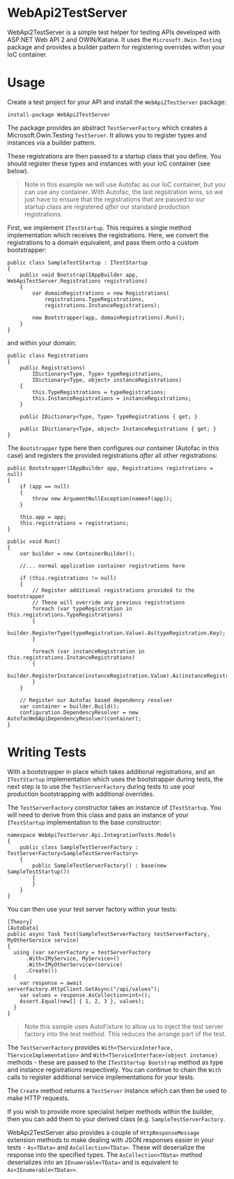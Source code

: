 # WebApi2TestServer

WebApi2TestServer is a simple test helper for testing APIs developed with ASP.NET Web API 2 and OWIN/Katana.
It uses the `Microsoft.Owin.Testing` package and provides a builder pattern for registering overrides within your IoC container.

# Usage

Create a test project for your API and install the `WebApi2TestServer` package:

```
install-package WebApi2TestServer
```

The package provides an abstract `TestServerFactory` which creates a Microsoft.Owin.Testing `TestServer`. It allows you to register types and instances via a builder pattern.

These registrations are then passed to a startup class that you define. You should register these types and instances with your IoC container (see below).

> Note in this example we will use Autofac as our IoC container, but you can use any container. With Autofac, the last regsitration wins, so we just
have to ensure that the registrations that are passed to our startup class are registered *after* our standard production registrations.

First, we implement `ITestStartup`. This requires a single method implementation which receives the registrations.
Here, we convert the registrations to a domain equivalent, and pass them onto a custom bootstrapper:

```
public class SampleTestStartup : ITestStartup
{
    public void Bootstrap(IAppBuilder app, WebApiTestServer.Registrations registrations)
    {
        var domainRegistrations = new Registrations(
            registrations.TypeRegistrations,
            registrations.InstanceRegistrations);

        new Bootstrapper(app, domainRegistrations).Run();
    }
}
```

and within your domain:

```
public class Registrations
{        
    public Registrations(
        IDictionary<Type, Type> typeRegistrations,
        IDictionary<Type, object> instanceRegistrations)
    {
        this.TypeRegistrations = typeRegistrations;
        this.InstanceRegistrations = instanceRegistrations;
    }

    public IDictionary<Type, Type> TypeRegistrations { get; }

    public IDictionary<Type, object> InstanceRegistrations { get; }
}
```

The `Bootstrapper` type here then configures our container (Autofac in this case) and registers the provided registrations *after* all other registrations:

```
public Bootstrapper(IAppBuilder app, Registrations registrations = null)
{
    if (app == null)
    {
        throw new ArgumentNullException(nameof(app));
    }

    this.app = app;
    this.registrations = registrations;
}

public void Run()
{
    var builder = new ContainerBuilder();

    //... normal application container registrations here

    if (this.registrations != null)
    {
        // Register additional registrations provided to the bootstrapper
        // These will override any previous registrations
        foreach (var typeRegistration in this.registrations.TypeRegistrations)
        {
          builder.RegisterType(typeRegistration.Value).As(typeRegistration.Key);
        }

        foreach (var instanceRegistration in this.registrations.InstanceRegistrations)
        {
          builder.RegisterInstance(instanceRegistration.Value).As(instanceRegistration.Key);
        }
    }

    // Register our Autofac based dependency resolver
    var container = builder.Build();
    configuration.DependencyResolver = new AutofacWebApiDependencyResolver(container);
}
```

# Writing Tests

With a bootstrapper in place which takes additional registrations, and an `ITestStartup` implementation which uses the bootstrapper during tests, the next step is to use the `TestServerFactory` during tests to use your production bootstrapping with additional overrides.

The `TestServerFactory` constructor takes an instance of `ITestStartup`. You will need to derive from this class and pass an instance of your `ITestStartup` implementation to the base constructor:

```
namespace WebApiTestServer.Api.IntegrationTests.Models
{
    public class SampleTestServerFactory : TestServerFactory<SampleTestServerFactory>
    {
        public SampleTestServerFactory() : base(new SampleTestStartup())
        {
        }
    }
}
```

You can then use your test server factory within your tests:

```
[Theory]
[AutoData]
public async Task Test(SampleTestServerFactory testServerFactory, MyOtherService service)
{  
  using (var serverFactory = testServerFactory
      .With<IMyService, MyService>()
      .With<IMyOtherService>(service)
      .Create())
  {
    var response = await serverFactory.HttpClient.GetAsync("/api/values");
    var values = response.AsCollection<int>();
    Assert.Equal(new[] { 1, 2, 3 }, values);
  }
}
```

> Note this sample uses AutoFixture to allow us to inject the test server factory into the test method. This reduces the arrange part of the test.

The `TestServerFactory` provides `With<TServiceInterface, TServiceImplementation>` and `With<TServiceInterface>(object instance)` methods - these are passed to the `ITestStartup Bootstrap` method as type and instance registrations respectively. You can continue to chain the `With` calls to register additional service implementations for your tests.

The `Create` method returns a `TestServer` instance which can then be used to make HTTP requests.

If you wish to provide more specialist helper methods within the builder, then you can add them to your derived class (e.g. `SampleTestServerFactory`.

WebApi2TestServer also provides a couple of `HttpResponseMessage` extension methods to make dealing with JSON responses easier in your tests - `As<TData>` and `AsCollection<TData>`. These will deserialize the response into the specified types. The `AsCollection<TData>` method deserializes into an `IEnumerable<TData>` and is equivalent to `As<IEnumerable<TData>>`.
